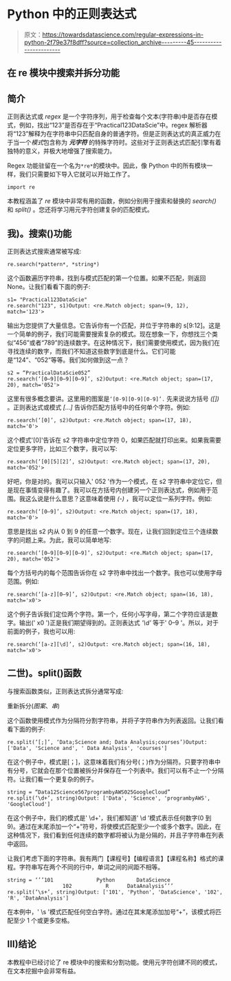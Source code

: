 # Python 中的正则表达式

> 原文：<https://towardsdatascience.com/regular-expressions-in-python-2f79e37f8dff?source=collection_archive---------45----------------------->

## 在 re 模块中搜索并拆分**功能**

## **简介**

正则表达式或 *regex* 是一个字符序列，用于检查每个文本(字符串)中是否存在模式，例如，找出“123”是否存在于“Practical123DataScie”中。regex 解析器将“123”解释为在字符串中只匹配自身的普通字符。但是正则表达式的真正威力在于当一个*模式*包含称为 ***元字符*** 的特殊字符时。这些对于正则表达式匹配引擎有着独特的意义，并极大地增强了搜索能力。

Regex 功能驻留在一个名为`*re*`的模块中。因此，像 Python 中的所有模块一样，我们只需要如下导入它就可以开始工作了。

```
import re
```

本教程涵盖了 *re* 模块中非常有用的函数，例如分别用于搜索和替换的 *search()* 和 *split()* 。您还将学习用元字符创建复杂的匹配模式。

## **我)。搜索()功能**

正则表达式搜索通常被写成:

```
re.search(*pattern*, *string*)
```

这个函数遍历字符串，找到与模式匹配的第一个位置。如果不匹配，则返回 None。让我们看看下面的例子:

```
s1= "Practical123DataScie"
re.search("123", s1)Output: <re.Match object; span=(9, 12), match='123'>
```

输出为您提供了大量信息。它告诉你有一个匹配，并位于字符串的 s[9:12]。这是一个简单的例子，我们可能需要搜索复杂的模式。现在想象一下，你想找三个类似“456”或者“789”的连续数字。在这种情况下，我们需要使用模式，因为我们在寻找连续的数字，而我们不知道这些数字到底是什么。它们可能是“124”、“052”等等。我们如何做到这一点？

```
s2 = “PracticalDataScie052”
re.search(‘[0–9][0–9][0–9]’, s2)Output: <re.Match object; span=(17, 20), match='052'>
```

这里有很多概念要讲。这里用的图案是`‘[0-9][0-9][0-9]’.` 先来说说方括号 *([])* 。正则表达式或模式 *[…]* 告诉你匹配方括号中的任何单个字符。例如:

```
re.search(‘[0]’, s2)Output: <re.Match object; span=(17, 18), match='0'>
```

这个模式'[0]'告诉在 s2 字符串中定位字符 0，如果匹配就打印出来。如果我需要定位更多字符，比如三个数字，我可以写:

```
re.search(‘[0][5][2]’, s2)Output: <re.Match object; span=(17, 20), match='052'>
```

好吧，你是对的。我可以只输入' 052 '作为一个模式，在 s2 字符串中定位它，但是现在事情变得有趣了。我可以在方括号内创建另一个正则表达式，例如用于范围。我这么说是什么意思？这意味着使用 *(-)* ，我可以定位一系列字符。例如:

```
re.search(‘[0–9]’, s2)Output: <re.Match object; span=(17, 18), match='0'>
```

意思是找出 s2 内从 0 到 9 的任意一个数字。现在，让我们回到定位三个连续数字的问题上来。为此，我可以简单地写:

```
re.search(‘[0–9][0–9][0–9]’, s2)Output: <re.Match object; span=(17, 20), match='052'>
```

每个方括号内的每个范围告诉你在 s2 字符串中找出一个数字。我也可以使用字母范围。例如:

```
re.search(‘[a-z][0–9]’, s2)Output: <re.Match object; span=(16, 18), match='x0'>
```

这个例子告诉我们定位两个字符。第一个，任何小写字母，第二个字符应该是数字。输出(' x0 ')正是我们期望得到的。正则表达式 *'\d'* 等于' 0–9 '。所以，对于前面的例子，我也可以用:

```
re.search(‘[a-z][\d]’, s2)Output: <re.Match object; span=(16, 18), match='x0'>
```

## **二世)。split()函数**

与搜索函数类似，正则表达式拆分通常写成:

重新拆分(*图案*、*串*)

这个函数使用模式作为分隔符分割字符串，并将子字符串作为列表返回。让我们看看下面的例子:

```
re.split(‘[;]’, ‘Data;Science and; Data Analysis;courses’)Output: ['Data', 'Science and', ' Data Analysis', 'courses']
```

在这个例子中，模式是[；]，这意味着我们有分号(；)作为分隔符。只要字符串中有分号，它就会在那个位置被拆分并保存在一个列表中。我们可以有不止一个分隔符。让我们看一个更复杂的例子。

```
string = “Data12Science567programbyAWS025GoogleCloud”
re.split(‘\d+’, string)Output: ['Data', 'Science', 'programbyAWS', 'GoogleCloud']
```

在这个例子中，我们的模式是' \d+'，我们都知道' \d '模式表示任何数字(0 到 9)。通过在末尾添加一个“+”符号，将使模式匹配至少一个或多个数字。因此，在这种情况下，我们看到任何连续的数字都将被认为是分隔的，并且子字符串在列表中返回。

让我们考虑下面的字符串。我有两门【课程号】【编程语言】【课程名称】格式的课程。字符串写在两个不同的行中，单词之间的间距不相等。

```
string = ‘’’101              Python       DataScience 
                  102           R      DataAnalysis’’’
re.split(‘\s+’, string)Output: ['101', 'Python', 'DataScience', '102', 'R', 'DataAnalysis']
```

在本例中，' \s '模式匹配任何空白字符。通过在其末尾添加加号“+”，该模式将匹配至少 1 个或更多空格。

## **III)结论**

本教程中已经讨论了 re 模块中的搜索和分割功能。使用元字符创建不同的模式，在文本挖掘中会非常有益。